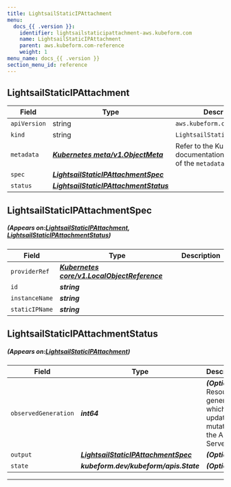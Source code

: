 ```yaml
---
title: LightsailStaticIPAttachment
menu:
  docs_{{ .version }}:
    identifier: lightsailstaticipattachment-aws.kubeform.com
    name: LightsailStaticIPAttachment
    parent: aws.kubeform.com-reference
    weight: 1
menu_name: docs_{{ .version }}
section_menu_id: reference
---
```


## LightsailStaticIPAttachment
| Field | Type | Description |
| ------ | ----- | ----------- |
| `apiVersion` | string | `aws.kubeform.com/v1alpha1` |
|    `kind` | string | `LightsailStaticIPAttachment` |
| `metadata` | ***[Kubernetes meta/v1.ObjectMeta](https://kubernetes.io/docs/reference/generated/kubernetes-api/v1.13/#objectmeta-v1-meta)***|Refer to the Kubernetes API documentation for the fields of the `metadata` field.|
| `spec` | ***[LightsailStaticIPAttachmentSpec](#LightsailStaticIPAttachmentSpec)***||
| `status` | ***[LightsailStaticIPAttachmentStatus](#LightsailStaticIPAttachmentStatus)***||
## LightsailStaticIPAttachmentSpec
##### (Appears on:[LightsailStaticIPAttachment](#LightsailStaticIPAttachment), [LightsailStaticIPAttachmentStatus](#LightsailStaticIPAttachmentStatus))
| Field | Type | Description |
| ------ | ----- | ----------- |
| `providerRef` | ***[Kubernetes core/v1.LocalObjectReference](https://kubernetes.io/docs/reference/generated/kubernetes-api/v1.13/#localobjectreference-v1-core)***||
| `id` | ***string***||
| `instanceName` | ***string***||
| `staticIPName` | ***string***||
## LightsailStaticIPAttachmentStatus
##### (Appears on:[LightsailStaticIPAttachment](#LightsailStaticIPAttachment))
| Field | Type | Description |
| ------ | ----- | ----------- |
| `observedGeneration` | ***int64***| ***(Optional)*** Resource generation, which is updated on mutation by the API Server.|
| `output` | ***[LightsailStaticIPAttachmentSpec](#LightsailStaticIPAttachmentSpec)***| ***(Optional)*** |
| `state` | ***kubeform.dev/kubeform/apis.State***| ***(Optional)*** |
---
